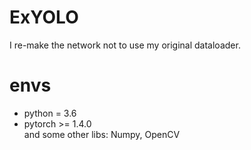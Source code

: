 # ExYOLO
I re-make the network not to use my original dataloader.

# envs
- python = 3.6
- pytorch >= 1.4.0\
and some other libs: Numpy, OpenCV
